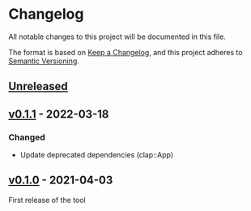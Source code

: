 # Changelog

All notable changes to this project will be documented in this file.

The format is based on [Keep a Changelog](https://keepachangelog.com/en/1.0.0/),
and this project adheres to [Semantic Versioning](https://semver.org/spec/v2.0.0.html).

## [Unreleased]

## [v0.1.1] - 2022-03-18

### Changed

-   Update deprecated dependencies (clap::App)

## [v0.1.0] - 2021-04-03

First release of the tool

[Unreleased]: https://github.com/vikin91/yaml2env/compare/v0.1.1...HEAD

[v0.1.1]: https://github.com/vikin91/yaml2env/compare/v0.1.0...v0.1.1

[v0.1.0]: https://github.com/vikin91/yaml2env/compare/91269ae50fc62d36ee50f666843ecabc2c9145b4...v0.1.0
